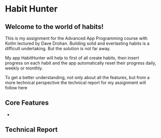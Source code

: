 # Habit Hunter

## Welcome to the world of habits!

This is my assignment for the Advanced App Programming course with Kotlin lectured by Dave Drohan. 
Building solid and everlasting habits is a difficult undertaking. 
But the solution is not far away. 

My app HabitHunter will help to first of all create habits, then insert progress on each habit and the app
automatically reset their progress daily, weekly or monthly. 

To get a better understanding, not only about all the features, but from a more technical perspective 
the technical report for my assignment will follow here

## Core Features 

- 

## Technical Report



